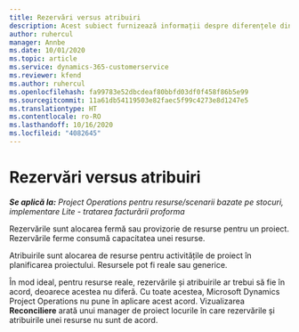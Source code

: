 ```yaml
---
title: Rezervări versus atribuiri
description: Acest subiect furnizează informații despre diferențele dintre rezervările de resurse și atribuirile de resurse.
author: ruhercul
manager: Annbe
ms.date: 10/01/2020
ms.topic: article
ms.service: dynamics-365-customerservice
ms.reviewer: kfend
ms.author: ruhercul
ms.openlocfilehash: fa99783e52dbcdeaf80bbfd03df0f458f86b5e99
ms.sourcegitcommit: 11a61db54119503e82faec5f99c4273e8d1247e5
ms.translationtype: HT
ms.contentlocale: ro-RO
ms.lasthandoff: 10/16/2020
ms.locfileid: "4082645"
---
```

# <a name="bookings-vs-assignments"></a>Rezervări versus atribuiri

_**Se aplică la:** Project Operations pentru resurse/scenarii bazate pe stocuri, implementare Lite - tratarea facturării proforma_

Rezervările sunt alocarea fermă sau provizorie de resurse pentru un proiect. Rezervările ferme consumă capacitatea unei resurse. 

Atribuirile sunt alocarea de resurse pentru activitățile de proiect în planificarea proiectului. Resursele pot fi reale sau generice. 

În mod ideal, pentru resurse reale, rezervările și atribuirile ar trebui să fie în acord, deoarece acestea nu diferă. Cu toate acestea, Microsoft Dynamics Project Operations nu pune în aplicare acest acord. Vizualizarea **Reconciliere** arată unui manager de proiect locurile în care rezervările și atribuirile unei resurse nu sunt de acord.
